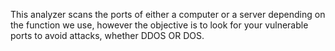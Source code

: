 This analyzer scans the ports of either a computer or a server depending on the function we use, however the objective
is to look for your vulnerable ports to avoid attacks, whether DDOS OR DOS.
